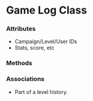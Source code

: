 # Game Log Class

### Attributes

- Campaign/Level/User IDs
- Stats, score, etc

### Methods

### Associations

- Part of a level history.
